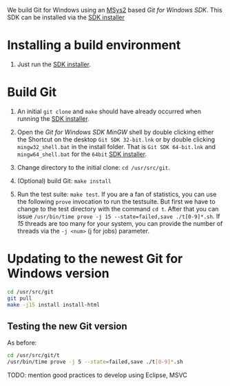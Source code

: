 We build Git for Windows using an [MSys2](https://msys2.github.io/) based *Git for Windows SDK*. This SDK can be installed via the [SDK installer](https://git-for-windows.github.io/#download-sdk)

# Installing a build environment

1. Just run the [SDK installer](https://git-for-windows.github.io/#download-sdk).

# Build Git

1. An initial `git clone` and `make` should have already occurred when running the [SDK installer](https://git-for-windows.github.io/#download-sdk).

2. Open the *Git for Windows SDK* *MinGW* shell by double clicking either the Shortcut on the desktop `Git SDK 32-bit.lnk` or by double clicking `mingw32_shell.bat` in the install folder. That is `Git SDK 64-bit.lnk` and `mingw64_shell.bat` for the `64bit` [SDK installer](https://git-for-windows.github.io/#download-sdk).

2. Change directory to the initial clone: `cd /usr/src/git`.

4. (Optional) build Git: `make install`

5. Run the test suite: `make test`. If you are a fan of statistics, you can use the following `prove` invocation to run the testsuite. But first we have to change to the test directory with the command `cd t`. After that you can issue `/usr/bin/time prove -j 15 --state=failed,save ./t[0-9]*.sh`. If *15* threads are too many for your system, you can provide the number of threads via the `-j <num>` (j for jobs) parameter.

# Updating to the newest Git for Windows version

```bash
cd /usr/src/git
git pull
make -j15 install install-html
```

## Testing the new Git version

As before:

```bash
cd /usr/src/git/t
/usr/bin/time prove -j 5 --state=failed,save ./t[0-9]*.sh
```

TODO: mention good practices to develop using Eclipse, MSVC
